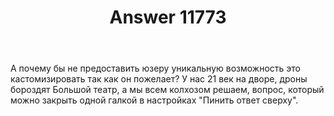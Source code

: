 ﻿---
title: "Answer 11773"
se.owner.user_id: 177993
se.owner.display_name: "gbg"
se.owner.link: "https://ru.meta.stackoverflow.com/users/177993/gbg"
se.answer_id: 11773
se.question_id: 11766
se.post_type: answer
se.is_accepted: False
---
<p>А почему бы не предоставить юзеру уникальную возможность это кастомизировать так как он пожелает? У нас 21 век на дворе, дроны бороздят Большой театр, а мы всем колхозом решаем, вопрос, который можно закрыть одной галкой в настройках &quot;Пинить ответ сверху&quot;.</p>
